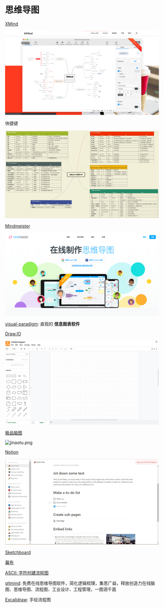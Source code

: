 # 思维导图

[XMind](<https://www.xmind.cn/>)

![xmind](./images/xmind.png)

快捷键

![](./images/xmind-key.jpg)

[Mindmeister](<https://www.mindmeister.com/zh>)

![mindmeister](./images/mindmeister.png)

[visual-paradigm](https://online.visual-paradigm.com/): 直观的 **信息图表软件**

[Draw.IO](<https://www.draw.io/>)

![drawio](./images/drawio.png)

[极品脑图](https://jpdaotu.com/)

![jinaotu.png](./images/jinaotu.png)

[Notion](https://www.notion.so/?r=a8b6e24bd86f4597a0b26266f6f8aee9)

![notion](./images/notion.png)

[Sketchboard](https://sketchboard.me/)

[幕布](https://mubu.com/)

[ASCII: 字符创建流程图](http://asciiflow.com/)

[gitmind](https://gitmind.cn/): 免费在线思维导图软件，简化逻辑梳理，集思广益，释放创造力在线脑图、思维导图、流程图、工业设计、工程管理，一图涵千面

[Excalidraw](https://excalidraw.com/): 手绘流程图
